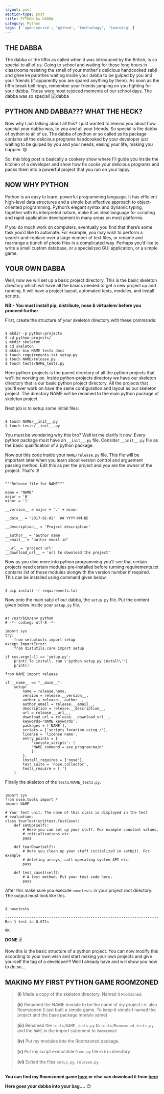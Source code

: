 ```yaml
---
layout: post
section-type: post
title: PYTHON ka DABBA
category: Python
tags: [ 'open-source', 'python', 'technology', 'learning' ]
---
```


## THE DABBA
The dabba or the tiffin as called when it was introduced by the British, is so special to all of us. Going to school and waiting for those long hours in classrooms resisting the smell of your mother's delicious handcooked sabji and ghee ke parathes waiting inside your dabba to be gulped by you and your friends (if apparently you are spared anything by them). As soon as the tiffin break bell rings, remember your friends jumping on you fighting for your dabba. Those were most rejoiced moments of our school days. The dabba was so special!
![dabba](https://github.com/Techievena/Roomzoned/blob/master/docs/dabba.jpg?raw=true)

## PYTHON AND DABBA??? WHAT THE HECK?
Now why I am talking about all this? I just wanted to remind you about how special your dabba was, to you and all your friends. So special is the dabba of python to all of us. The dabba of python or so called as its package contains all the delicious programs handcooked by your developer just waiting to be gulped by you and your needs, easing your life, making you happier. :smile:

So, this blog post is basically a cookery show where I'll guide you inside the kitchen of a developer and show how he cooks your delicious programs and packs them into a powerful project that you run on your lappy. 

## NOW WHY PYTHON
Python is an easy to learn, powerful programming language. It has efficient high-level data structures and a simple but effective approach to object-oriented programming. Python’s elegant syntax and dynamic typing, together with its interpreted nature, make it an ideal language for scripting and rapid application development in many areas on most platforms.

If you do much work on computers, eventually you find that there’s some task you’d like to automate. For example, you may wish to perform a search-and-replace over a large number of text files, or rename and rearrange a bunch of photo files in a complicated way. Perhaps you’d like to write a small custom database, or a specialized GUI application, or a simple game.

## YOUR OWN DABBA
Well, now we will set up a basic project directory. This is the basic skeleton directory which will have all the basics needed to get a new project up and running. It will have a project layout, automated tests, modules, and install scripts. 

**NB:- You must install pip, distribute, nose & virtualenv before you proceed further**

First, create the structure of your skeleton directory with these commands:

<pre><code data-trim class="bash">
$ mkdir -p python-projects
$ cd python-projects/
$ mkdir skeleton
$ cd skeleton
$ mkdir bin NAME tests docs
$ touch requirements.txt setup.py
$ touch NAME/release.py
$ touch tests/NAME_tests.py
</code></pre>

Here python-projects is the parent directory of all the python projects that we'll be working on. Inside python-projects directory we have our skeleton directory that is our basic python project directory. All the projects that you'll ever work on have the same configuration and layout as our skeleton project. The directory NAME will be renamed to the main python package of skeleton project.

Next job is to setup some initial files:

<pre><code data-trim class="bash">
$ touch NAME/__init__.py
$ touch tests/__init__.py
</code></pre>
 
You must be wondering why this bro? Well let me clarify it now. Every python package must have an `__init__.py` file. Consider `__init__.py` file as the basic qualification of a python package.

Now put this code inside your `NAME/release.py` file. This file will be important later when you learn about version control and arguement passing method. Edit this as per the project and you are the owner of the project. That's it!

<pre><code data-trim class="python">
"""Release file for NAME"""

name = 'NAME'
major = '0'
minor = '1'

__version__ = major + '.' + minor

__date__ = '2017-01-01'  ## YYYY-MM-DD

__description__ = 'Project description'

__author__ = 'author name'
__email__ = 'author email-id'

__url__= 'project url'
__download_url__ = 'url to download the project'
</code></pre>

Now as you dive more into python programming you'll see that certain projects need certain modules pre-installed before running requirements.txt contains list of those modules alongwith the version number if required. This can be installed using command given below.

<pre><code data-trim class="bash">
$ pip install -r requirements.txt
</code></pre>

Now onto the main sabji of our dabba, the `setup.py` file. Put the content given below inside your `setup.py` file.
<pre><code data-trim class="python">
#! /usr/bin/env python
# -*- coding: utf-8 -*-

import sys
try:
	from setuptools import setup
except ImportError:
	from distutils.core import setup

if sys.argv[-1] == 'setup.py':
    print('To install, run \'python setup.py install\'')
    print()

from NAME import release

if __name__ == "__main__":
    setup(
        name = release.name,
        version = release.__version__,
        author = release.__author__,
        author_email = release.__email__,
        description = release.__description__,
        url = release.__url__,
        download_url = release.__download_url__,
        keywords='NAME keywords',
        packages = ['NAME'],
        scripts = ['scripts location using /'],
        license = 'license name',
        entry_points = {
            'console_scripts': [
            'NAME_command = exe_program:main'
            ]
        },
        install_requires = ['nose'],
        test_suite = 'nose.collector',
        tests_require = ['']
    )
</code></pre>

Finally the skeleton of the `tests/NAME_tests.py`.

<pre><code data-trim class="python">
import sys
from nose.tools import *
import NAME

# Your test unit. The name of this class is displayed in the test
# evaluation.
class YourTest(unittest.TestCase):
    def setUp(self):
        # Here you can set up your stuff. For example constant values,
        # initializations etc.
        pass

    def tearDown(self):
        # Here you clean up your stuff initialized in setUp(). For example
        # deleting arrays, call operating system API etc.
        pass

    def test_case1(self):
        # A test method. Put your test code here.
        pass
</code></pre>

After this make sure you execute `nosetests` in your project root directory. The output must look like this.

<pre><code data-trim class="bash">
$ nosetests
.
----------------------------------------------------------------------
Ran 1 test in 0.071s

OK
</code></pre>

**DONE** :v: 

Now this is the basic structure of a python project. You can now modify this according to your own wish and start making your own projects and give yourself the tag of a developer!!! Well I already have and will show you how to do so...

## MAKING MY FIRST PYTHON GAME ROOMZONED
>__(i)__ Made a copy of the skeleton directory. Named it `Roomzoned`.<br><br>
>__(ii)__ Renamed the NAME module to be the name of my project i.e. also Roomzoned (I just built a simple game. To keep it simple I named the project and the base package module same)<br><br>
>__(iii)__ Renamed the `tests/NAME_tests.py` to `tests/Roomzoned_tests.py` and the `NAME` in the import statement to `Roomzoned`<br><br>
>__(iv)__ Put my modules into the Roomzoned package.<br><br>
>__(v)__ Put my script executable `Game.py` file in `bin` directory<br><br>
>__(vi)__ Edited the files `setup.py`, `release.py`<br><br>

**You can find my Roomzoned game [here](https://github.com/Techievena/Roomzoned) or else can download it from [here](https://github.com/Techievena/Roomzoned/raw/master/dist/Roomzoned-0.1.tar.gz)**

**Here goes your dabba into your bag....** :wink:
